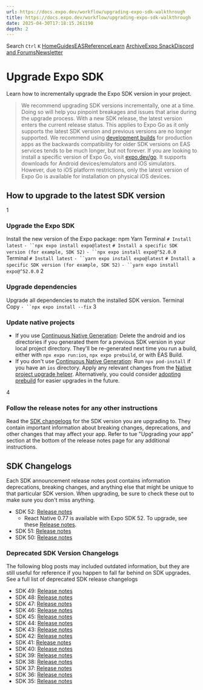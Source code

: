 ```yaml
---
url: https://docs.expo.dev/workflow/upgrading-expo-sdk-walkthrough
title: https://docs.expo.dev/workflow/upgrading-expo-sdk-walkthrough
date: 2025-04-30T17:18:15.261190
depth: 2
---
```


Search
`Ctrl` `K`
[Home](https://docs.expo.dev/)[Guides](https://docs.expo.dev/guides/overview)[EAS](https://docs.expo.dev/eas)[Reference](https://docs.expo.dev/versions/latest)[Learn](https://docs.expo.dev/tutorial/overview)
[Archive](https://docs.expo.dev/archive)[Expo Snack](https://snack.expo.dev)[Discord and Forums](https://chat.expo.dev)[Newsletter](https://expo.dev/mailing-list/signup)
# Upgrade Expo SDK
Learn how to incrementally upgrade the Expo SDK version in your project.
> We recommend upgrading SDK versions incrementally, one at a time. Doing so will help you pinpoint breakages and issues that arise during the upgrade process.
With a new SDK release, the latest version enters the current release status. This applies to Expo Go as it only supports the latest SDK version and previous versions are no longer supported. We recommend using [development builds](https://docs.expo.dev/develop/development-builds/introduction) for production apps as the backwards compatibility for older SDK versions on EAS services tends to be much longer, but not forever.
If you are looking to install a specific version of Expo Go, visit [expo.dev/go](https://expo.dev/go). It supports downloads for Android devices/emulators and iOS simulators. However, due to iOS platform restrictions, only the latest version of Expo Go is available for installation on physical iOS devices.
## How to upgrade to the latest SDK version
1
### Upgrade the Expo SDK
Install the new version of the Expo package:
npm
Yarn
Terminal
`# Install latest`
`- ``npx expo install expo@latest`
`# Install a specific SDK version (for example, SDK 52)`
`- ``npx expo install expo@^52.0.0`
Terminal
`# Install latest`
`- ``yarn expo install expo@latest`
`# Install a specific SDK version (for example, SDK 52)`
`- ``yarn expo install expo@^52.0.0`
2
### Upgrade dependencies
Upgrade all dependencies to match the installed SDK version.
Terminal
Copy
`- ``npx expo install --fix`
3
### Update native projects
  * If you use [Continuous Native Generation](https://docs.expo.dev/workflow/continuous-native-generation): Delete the android and ios directories if you generated them for a previous SDK version in your local project directory. They'll be re-generated next time you run a build, either with `npx expo run:ios`, `npx expo prebuild`, or with EAS Build.
  * If you don't use [Continuous Native Generation](https://docs.expo.dev/workflow/continuous-native-generation): Run `npx pod-install` if you have an `ios` directory. Apply any relevant changes from the [Native project upgrade helper](https://docs.expo.dev/bare/upgrade). Alternatively, you could consider [adopting prebuild](https://docs.expo.dev/guides/adopting-prebuild) for easier upgrades in the future.


4
### Follow the release notes for any other instructions
Read the [SDK changelogs](https://docs.expo.dev/workflow/upgrading-expo-sdk-walkthrough#sdk-changelogs) for the SDK version you are upgrading to. They contain important information about breaking changes, deprecations, and other changes that may affect your app. Refer to tue "Upgrading your app" section at the bottom of the release notes page for any additional instructions.
## SDK Changelogs
Each SDK announcement release notes post contains information deprecations, breaking changes, and anything else that might be unique to that particular SDK version. When upgrading, be sure to check these out to make sure you don't miss anything.
  * SDK 52: [Release notes](https://expo.dev/changelog/2024/11-12-sdk-52)
    * React Native 0.77 is available with Expo SDK 52. To upgrade, see these [Release notes](https://expo.dev/changelog/2025/01-21-react-native-0.77).
  * SDK 51: [Release notes](https://expo.dev/changelog/2024/05-07-sdk-51)
  * SDK 50: [Release notes](https://expo.dev/changelog/2024/01-18-sdk-50)


### Deprecated SDK Version Changelogs
The following blog posts may included outdated information, but they are still useful for reference if you happen to fall far behind on SDK upgrades.
See a full list of deprecated SDK release changelogs
  * SDK 49: [Release notes](https://blog.expo.dev/expo-sdk-49-c6d398cdf740)
  * SDK 48: [Release notes](https://blog.expo.dev/expo-sdk-48-ccb8302e231)
  * SDK 47: [Release notes](https://blog.expo.dev/expo-sdk-47-a0f6f5c038af)
  * SDK 46: [Release notes](https://blog.expo.dev/expo-sdk-46-c2a1655f63f7)
  * SDK 45: [Release notes](https://blog.expo.dev/expo-sdk-45-f4e332954a68)
  * SDK 44: [Release notes](https://blog.expo.dev/expo-sdk-44-4c4b8306584a)
  * SDK 43: [Release notes](https://blog.expo.dev/expo-sdk-43-aa9b3c7d5541)
  * SDK 42: [Release notes](https://blog.expo.dev/expo-sdk-42-579aee2348b6)
  * SDK 41: [Release notes](https://blog.expo.dev/expo-sdk-41-12cc5232f2ef)
  * SDK 40: [Release notes](https://dev.to/expo/expo-sdk-40-is-now-available-1in0)
  * SDK 39: [Release notes](https://dev.to/expo/expo-sdk-39-is-now-available-1lm8)
  * SDK 38: [Release notes](https://dev.to/expo/expo-sdk-38-is-now-available-5aa0)
  * SDK 37: [Release notes](https://dev.to/expo/expo-sdk-37-is-now-available-69g)
  * SDK 36: [Release notes](https://blog.expo.dev/expo-sdk-36-is-now-available-b91897b437fe)
  * SDK 35: [Release notes](https://blog.expo.dev/expo-sdk-35-is-now-available-beee0dfafbf4)



